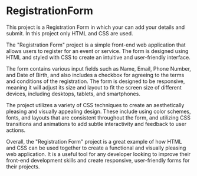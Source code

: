 # RegistrationForm
This project is a Registration Form in which your can add your details and submit. 
In this project only HTML and CSS are used.

The "Registration Form" project is a simple front-end web application that allows users to register for an event or service. The form is designed using HTML and styled with CSS to create an intuitive and user-friendly interface.

The form contains various input fields such as Name, Email, Phone Number, and Date of Birth, and also includes a checkbox for agreeing to the terms and conditions of the registration. The form is designed to be responsive, meaning it will adjust its size and layout to fit the screen size of different devices, including desktops, tablets, and smartphones.

The project utilizes a variety of CSS techniques to create an aesthetically pleasing and visually appealing design. These include using color schemes, fonts, and layouts that are consistent throughout the form, and utilizing CSS transitions and animations to add subtle interactivity and feedback to user actions.

Overall, the "Registration Form" project is a great example of how HTML and CSS can be used together to create a functional and visually pleasing web application. It is a useful tool for any developer looking to improve their front-end development skills and create responsive, user-friendly forms for their projects.
